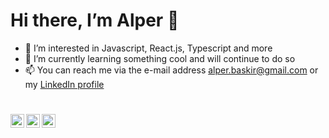 # Hi there, I’m Alper 👋 

- 👀 I’m interested in Javascript, React.js, Typescript and more
- 🌱 I’m currently learning something cool and will continue to do so
- 📫 You can reach me via the e-mail address alper.baskir@gmail.com or my [LinkedIn profile](https://www.linkedin.com/in/alper-ba%C5%9Fk%C4%B1r-a4946398/)

<!---
alperbaskir/alperbaskir is a ✨ special ✨ repository because its `README.md` (this file) appears on your GitHub profile.
You can click the Preview link to take a look at your changes.
--->
#
  <a target="_blank" href="https://www.linkedin.com/in/alperbaskir/">
    <img align="left" alt="Alper's LinkdeIn" width="22px" src="https://cdn.jsdelivr.net/npm/simple-icons@v3/icons/linkedin.svg" />
  </a>
  <a target="_blank" href="https://medium.com/@alperbaskir/">
    <img align="left" alt="Alper's Medium" width="22px" src="https://cdn.jsdelivr.net/npm/simple-icons@v3/icons/medium.svg" />
  </a>
  <a target="_blank" href="https://twitter.com/alperbaskir">
    <img align="left" alt="Alper's Twitter" width="22px" src="https://cdn.jsdelivr.net/npm/simple-icons@v3/icons/twitter.svg" />
  </a>
